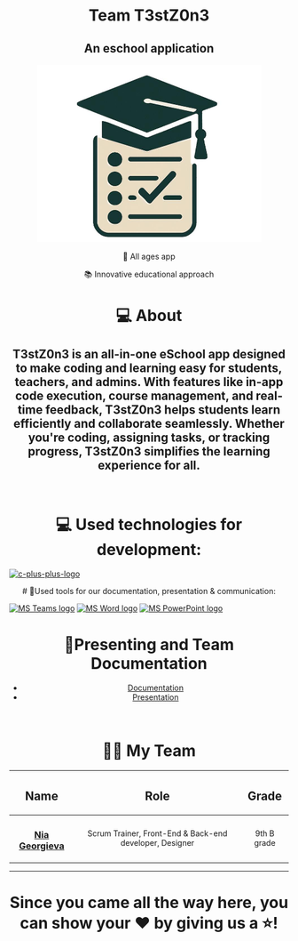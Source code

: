 <h1 align="center">Team T3stZ0n3</h1>
<h2 align="center"> An eschool application</h2>
<p align="center" >
<a"><img width="405" alt="T3stZ0n3_logo" src="https://github.com/NGGeorgieva23/T3stZ0n3/blob/main/icons/T3stZ0n3_logo.jpg?raw=true" />
</a>
</p>
<p align="center">
<a href="file:///D:/New%20folder%20(4)/logo1-Photoroom.png" alt="Logo_AlgoStax" alt="Logo" width=250px /></a>
<div align="center">
<p>🧸 All ages app</p>
<p>📚 Innovative educational approach</p>


# 💻 About
## T3stZ0n3 is an all-in-one eSchool app designed to make coding and learning easy for students, teachers, and admins. With features like in-app code execution, course management, and real-time feedback, T3stZ0n3 helps students learn efficiently and collaborate seamlessly. Whether you're coding, assigning tasks, or tracking progress, T3stZ0n3 simplifies the learning experience for all.

</p>
<p align="center">

<br>





# 💻 Used technologies for development:
<div align="left" >
<p align="left gap="10px">
<a href="https://cplusplus.com/"><img width=70px src="https://img.icons8.com/fluency/48/c-plus-plus-logo.png" alt="c-plus-plus-logo"/></a>
</p>
</div>
# 📑Used tools for our documentation, presentation & communication:
<p align="left">
<a href="https://www.microsoft.com/en/microsoft-teams/group-chat-software"><img src="https://img.icons8.com/fluency/48/microsoft-teams-2019.png" alt = "MS Teams logo" width=70px /></a>
<a href="https://www.microsoft.com/en-ww/microsoft-365/word"><img src="https://img.icons8.com/color/48/microsoft-word-2019--v2.png" alt="MS Word logo" width=70px /></a>
<a href="https://www.microsoft.com/en-ww/microsoft-365/powerpoint"><img src="https://img.icons8.com/color/344/ms-powerpoint.png" alt="MS PowerPoint logo" width=70px /></a>
</p>

# 🌟Presenting and Team Documentation
- [Documentation](https://codingburgas-my.sharepoint.com/:w:/g/personal/avgeorgiev23_codingburgas_bg/EQlJzbiqEuNAttn5nWoXiRQBL78kvM6YXkqtyWif7EnX7Q?e=E10DcZ)
- [Presentation](https://codingburgas-my.sharepoint.com/:p:/g/personal/nggeorgieva23_codingburgas_bg/EdMEcUzu8r1Miyn-V7q6FW0BN1Ka6caXReEPb8ZhVWJebQ?e=Usa9PH)
<br>

# 👩🏻 My Team
| <h2>Name</h2> | <h2>Role</h2> | <h2>Grade</h2> |
| :---:   | :---: | :---: |
| <h3><a href = "https://github.com/NGGeorgieva23 ">Nia Georgieva</a></h3> | Scrum Trainer, Front-End & Back-end developer, Designer | 9th B grade |







<hr>

<h1 align="center">
 Since you came all the way here, you can show your ❤ by giving us a ⭐!
</h1>
